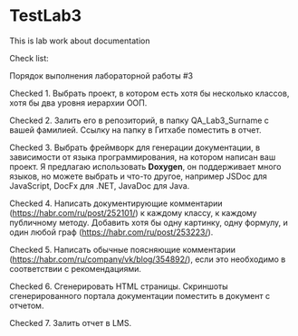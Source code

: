 # TestLab3
This is lab work about documentation

Check list:

Порядок выполнения лабораторной работы #3

Checked 1. Выбрать проект, в котором есть хотя бы несколько классов, хотя бы два уровня иерархии ООП. 

Checked 2. Залить его в репозиторий, в папку QA_Lab3_Surname с вашей фамилией. Ссылку на папку в Гитхабе поместить в отчет. 

Checked 3. Выбрать фреймворк для генерации документации, в зависимости от языка программирования, на котором написан ваш проект. 
           Я предлагаю использовать **Doxygen**, он поддерживает много языков, но можете выбрать и что-то другое, 
           например JSDoc для JavaScript, DocFx для .NET, JavaDoc для Java. 

Checked 4. Написать документирующие комментарии (https://habr.com/ru/post/252101/) к каждому классу, к каждому публичному методу. 
           Добавить хотя бы одну картинку, одну формулу, и один любой граф (https://habr.com/ru/post/253223/).

Checked 5. Написать обычные поясняющие комментарии (https://habr.com/ru/company/vk/blog/354892/), 
           если это необходимо в соответствии с рекомендациями.   

Checked 6. Сгенерировать HTML страницы. 
           Скриншоты сгенерированного портала документации поместить в документ с отчетом.  

Checked 7. Залить отчет в LMS.
